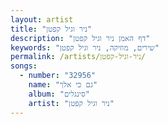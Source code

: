 ```yaml
---
layout: artist
title: "ניר וגיל קפטן"
description: "דף האמן ניר וגיל קפטן"
keywords: "שירים, מוזיקה, ניר וגיל קפטן"
permalink: /artists/ניר-וגיל-קפטן/
songs:
  - number: "32956"
    name: "גם כי אלך"
    album: "סינגלים"
    artist: "ניר וגיל קפטן"
---
```

